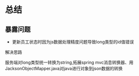 # 总结

## 暴露问题

- 更新员工状态时因为js数据处理精度问题导致long类型的id值错误

解决思路

服务端对long类型统一转换为string,拓展spring mvc消息转换器、用JacksonObjectMapper.java对java进行对象到json数据的转换